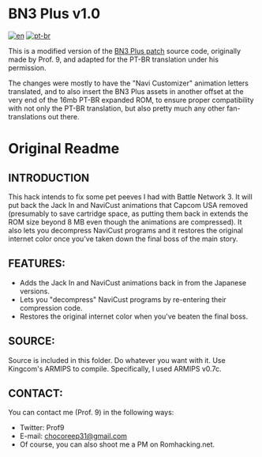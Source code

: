 # BN3 Plus v1.0
[![en](https://img.shields.io/badge/lang-en-red.svg)](https://github.com/leomontenegro6/mmbn-3-traducao-ptbr/blob/master/Asm/bn3plus/README.md)
[![pt-br](https://img.shields.io/badge/lang-pt--br-green.svg)](https://github.com/leomontenegro6/mmbn-3-traducao-ptbr/blob/master/Asm/bn3plus/README.pt-br.md)

This is a modified version of the [BN3 Plus patch](https://www.romhacking.net/hacks/933/) source code, originally made by Prof. 9, and adapted for the PT-BR translation under his permission.

The changes were mostly to have the "Navi Customizer" animation letters translated, and to also insert the BN3 Plus assets in another offset at the very end of the 16mb PT-BR expanded ROM, to ensure proper compatibility with not only the PT-BR translation, but also pretty much any other fan-translations out there.

# Original Readme

## INTRODUCTION

This hack intends to fix some pet peeves I had with Battle Network 3. It will put back the Jack In and NaviCust animations that Capcom USA removed (presumably to save cartridge space, as putting them back in extends the ROM size beyond 8 MB even though the animations are compressed). It also lets you decompress NaviCust programs and it restores the original internet color once you've taken down the final boss of the main story.

## FEATURES:

- Adds the Jack In and NaviCust animations back in from the Japanese versions.
- Lets you "decompress" NaviCust programs by re-entering their compression code.
- Restores the original internet color when you've beaten the final boss.

## SOURCE:

Source is included in this folder. Do whatever you want with it. Use Kingcom's ARMIPS to compile. Specifically, I used ARMIPS v0.7c. 

## CONTACT:

You can contact me (Prof. 9) in the following ways:
- Twitter: Prof9
- E-mail: chocoreep31@gmail.com
- Of course, you can also shoot me a PM on Romhacking.net.